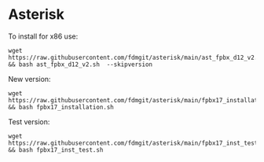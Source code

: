 # Asterisk

To install for x86 use:

```
wget https://raw.githubusercontent.com/fdmgit/asterisk/main/ast_fpbx_d12_v2.sh && bash ast_fpbx_d12_v2.sh  --skipversion
```
New version:
```
wget https://raw.githubusercontent.com/fdmgit/asterisk/main/fpbx17_installation.sh && bash fpbx17_installation.sh
```

Test version:
```
wget https://raw.githubusercontent.com/fdmgit/asterisk/main/fpbx17_inst_test.sh && bash fpbx17_inst_test.sh
```
